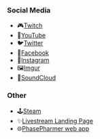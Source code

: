 ### Social Media
* 🎮[Twitch](https://sjlink.live/hv)
* 🎥[YouTube](https://sjlink.live/hy)
* 🐦[Twitter](https://sjlink.live/hw)
* 📘[Facebook](https://sjlink.live/hf)
* 📸[Instagram](https://sjlink.live/hn)
* 🖼️[Imgur](https://sjlink.live/hm)
* 🎵[SoundCloud](https://sjlink.live/hc)

### Other
* 🕹️[Steam](https://sjlink.live/ht)
* ✨[Livestream Landing Page](https://sjlink.live/hl)
* 🌐[PhasePharmer web app](https://phasepharmer.app)


<!--
### Hi there 👋


**chrismabon/chrismabon** is a ✨ _special_ ✨ repository because its `README.md` (this file) appears on your GitHub profile.

Here are some ideas to get you started:

- 🔭 I’m currently working on ...
- 🌱 I’m currently learning ...
- 👯 I’m looking to collaborate on ...
- 🤔 I’m looking for help with ...
- 💬 Ask me about ...
- 📫 How to reach me: ...
- 😄 Pronouns: ...
- ⚡ Fun fact: ...
-->
